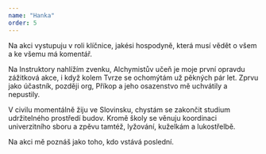 ```yaml
---
name: "Hanka"
order: 5
---
```

Na akci vystupuju v roli klíčnice, jakési hospodyně, která musí vědět o všem a ke všemu má komentář.

Na Instruktory nahlížím zvenku, Alchymistův učeň je moje první opravdu zážitková akce, i když kolem Tvrze se ochomýtám
už pěkných pár let. Zprvu jako účastník, později org, Příkop a jeho osazenstvo mě uchvátily a nepustily.

V civilu momentálně žiju ve Slovinsku, chystám se zakončit studium udržitelného prostředí budov. Kromě školy se věnuju
koordinaci univerzitního sboru a zpěvu tamtéž, lyžování, kuželkám a lukostřelbě.

Na akci mě poznáš jako toho, kdo vstává poslední.
